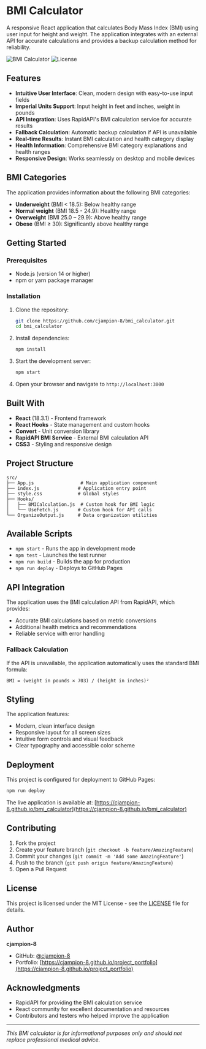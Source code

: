 # BMI Calculator

A responsive React application that calculates Body Mass Index (BMI) using user input for height and weight. The application integrates with an external API for accurate calculations and provides a backup calculation method for reliability.

![BMI Calculator](https://img.shields.io/badge/React-18.3.1-blue) ![License](https://img.shields.io/badge/License-MIT-green)

## Features

- **Intuitive User Interface**: Clean, modern design with easy-to-use input fields
- **Imperial Units Support**: Input height in feet and inches, weight in pounds
- **API Integration**: Uses RapidAPI's BMI calculation service for accurate results
- **Fallback Calculation**: Automatic backup calculation if API is unavailable
- **Real-time Results**: Instant BMI calculation and health category display
- **Health Information**: Comprehensive BMI category explanations and health ranges
- **Responsive Design**: Works seamlessly on desktop and mobile devices

## BMI Categories

The application provides information about the following BMI categories:

- **Underweight** (BMI < 18.5): Below healthy range
- **Normal weight** (BMI 18.5 - 24.9): Healthy range
- **Overweight** (BMI 25.0 – 29.9): Above healthy range
- **Obese** (BMI ≥ 30): Significantly above healthy range

## Getting Started

### Prerequisites

- Node.js (version 14 or higher)
- npm or yarn package manager

### Installation

1. Clone the repository:
   ```bash
   git clone https://github.com/cjampion-8/bmi_calculator.git
   cd bmi_calculator
   ```

2. Install dependencies:
   ```bash
   npm install
   ```

3. Start the development server:
   ```bash
   npm start
   ```

4. Open your browser and navigate to `http://localhost:3000`

## Built With

- **React** (18.3.1) - Frontend framework
- **React Hooks** - State management and custom hooks
- **Convert** - Unit conversion library
- **RapidAPI BMI Service** - External BMI calculation API
- **CSS3** - Styling and responsive design

## Project Structure

```
src/
├── App.js                 # Main application component
├── index.js              # Application entry point
├── style.css             # Global styles
├── Hooks/
│   ├── BMICalculation.js  # Custom hook for BMI logic
│   └── UseFetch.js       # Custom hook for API calls
└── OrganizeOutput.js     # Data organization utilities
```

## Available Scripts

- `npm start` - Runs the app in development mode
- `npm test` - Launches the test runner
- `npm run build` - Builds the app for production
- `npm run deploy` - Deploys to GitHub Pages

## API Integration

The application uses the BMI calculation API from RapidAPI, which provides:

- Accurate BMI calculations based on metric conversions
- Additional health metrics and recommendations
- Reliable service with error handling

### Fallback Calculation

If the API is unavailable, the application automatically uses the standard BMI formula:
```
BMI = (weight in pounds × 703) / (height in inches)²
```

## Styling

The application features:

- Modern, clean interface design
- Responsive layout for all screen sizes
- Intuitive form controls and visual feedback
- Clear typography and accessible color scheme

## Deployment

This project is configured for deployment to GitHub Pages:

```bash
npm run deploy
```

The live application is available at: [https://cjampion-8.github.io/bmi_calculator](https://cjampion-8.github.io/bmi_calculator)

## Contributing

1. Fork the project
2. Create your feature branch (`git checkout -b feature/AmazingFeature`)
3. Commit your changes (`git commit -m 'Add some AmazingFeature'`)
4. Push to the branch (`git push origin feature/AmazingFeature`)
5. Open a Pull Request

## License

This project is licensed under the MIT License - see the [LICENSE](LICENSE) file for details.

## Author

**cjampion-8**

- GitHub: [@cjampion-8](https://github.com/cjampion-8)
- Portfolio: [https://cjampion-8.github.io/project_portfolio](https://cjampion-8.github.io/project_portfolio)

## Acknowledgments

- RapidAPI for providing the BMI calculation service
- React community for excellent documentation and resources
- Contributors and testers who helped improve the application

---

*This BMI calculator is for informational purposes only and should not replace professional medical advice.*